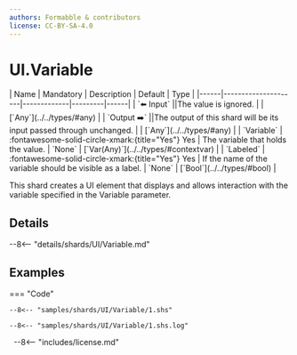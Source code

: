 ```yaml
---
authors: Formabble & contributors
license: CC-BY-SA-4.0
---
```



# UI.Variable

<div class="sh-parameters" markdown="1">
| Name | Mandatory | Description | Default | Type |
|------|---------------------|-------------|---------|------|
| `⬅️ Input` ||The value is ignored. | | [`Any`](../../types/#any) |
| `Output ➡️` ||The output of this shard will be its input passed through unchanged. | | [`Any`](../../types/#any) |
| `Variable` | :fontawesome-solid-circle-xmark:{title="Yes"} Yes  | The variable that holds the value. | `None` | [`Var(Any)`](../../types/#contextvar) |
| `Labeled` | :fontawesome-solid-circle-xmark:{title="Yes"} Yes  | If the name of the variable should be visible as a label. | `None` | [`Bool`](../../types/#bool) |

</div>

This shard creates a UI element that displays and allows interaction with the variable specified in the Variable parameter.

## Details

--8<-- "details/shards/UI/Variable.md"


## Examples

=== "Code"

  ```x86asm linenums="1"
  --8<-- "samples/shards/UI/Variable/1.shs"
  ```

  ```
  --8<-- "samples/shards/UI/Variable/1.shs.log"
  ```
&nbsp;
--8<-- "includes/license.md"

